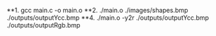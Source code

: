 **1. gcc main.c -o main.o
**2. ./main.o ./images/shapes.bmp ./outputs/outputYcc.bmp
**4. ./main.o -y2r ./outputs/outputYcc.bmp  ./outputs/outputRgb.bmp